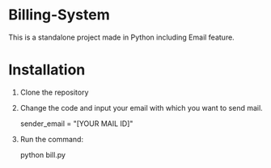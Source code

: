 # Billing-System
 This is a standalone project made in Python including Email feature.

# Installation
1. Clone the repository<br/>
2. Change the code and input your email with which you want to send mail.
    
    sender_email = "[YOUR MAIL ID]"
4. Run the command:
     
     python bill.py


